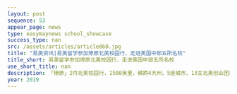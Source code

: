 ```yaml
---
layout: post
sequence: 53
appear_page: news
type: easymaynews school_showcase
success_type: nan
src: /assets/articles/article060.jpg
title: "易美资讯|易美留学参加燎原北美校园行，走进美国中部五所名校"
title_short: 易美留学参加燎原北美校园行，走进美国中部五所名校
use_short_title: nan
description: 「燎原」2月北美校园行，1500英里，横跨4大州，5座城市，13支北美创业团队，历时8天，近千人参与，结合区域本地特色进行校园，城市，和创新中心进行深度推广与合作。「易美留学」作为唯一一家美国本土教育机构出席并参加了此次北美校园行，深度走访中国留学生聚集的五所名校，体验中国留学生在美学习与生活的点点滴滴。下面让我们来回顾一下2月份的这次行程。
year: 2019
---
```


